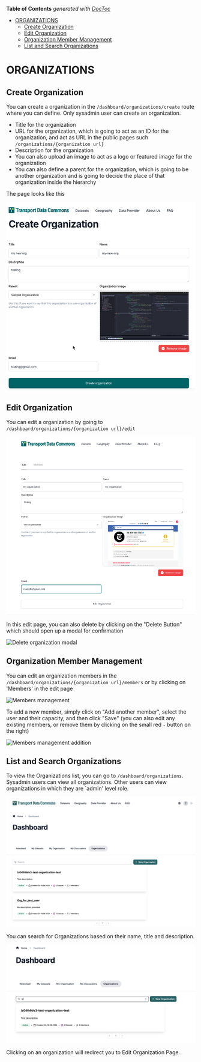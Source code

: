 <!-- START doctoc generated TOC please keep comment here to allow auto update -->
<!-- DON'T EDIT THIS SECTION, INSTEAD RE-RUN doctoc TO UPDATE -->
**Table of Contents**  *generated with [DocToc](https://github.com/thlorenz/doctoc)*

- [ORGANIZATIONS](#organizations)
  - [Create Organization](#create-organization)
  - [Edit Organization](#edit-organization)
  - [Organization Member Management](#organization-member-management)
  - [List and Search Organizations](#list-and-search-organizations)

<!-- END doctoc generated TOC please keep comment here to allow auto update -->

# ORGANIZATIONS

## Create Organization

You can create a organization in the `/dashboard/organizations/create` route where you can define. Only sysadmin user can create an organization.

- Title for the organization
- URL for the organization, which is going to act as an ID for the organization, and act as URL in the public pages such `/organizations/{organization url}`
- Description for the organization
- You can also upload an image to act as a logo or featured image for the organization
- You can also define a parent for the organization, which is going to be another organization and is going to decide the place of that organization inside the hierarchy

The page looks like this

![New organization page](./create.png)

## Edit Organization

You can edit a organization by going to `/dashboard/organizations/{organization url}/edit`

![Edit organization page](./edit.png)

In this edit page, you can also delete by clicking on the "Delete Button" which should open up a modal for confirmation

![Delete organization modal](./delete.png)

## Organization Member Management

You can edit an organization members in the `/dashboard/organizations/{organization url}/members` or by clicking on 'Members' in the edit page

![Members management](./members.png)

To add a new member, simply click on "Add another member", select the user and their capacity, and then click "Save" (you can also edit any existing members, or remove them by clicking on the small red `-` button on the right)

![Members management addition](./members-add.png)

## List and Search Organizations
To view the Organizations list, you can go to `/dashboard/organizations`.
Sysadmin users can view all organizations.
Other users can view organizations in which they are `admin' level role.

![List Organization](list.png)

You can search for Organizations based on their name, title and description.

![Search Organizationss](search.png)

Clicking on an organization will redirect you to Edit Organization Page.


